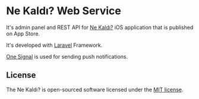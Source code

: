 # Ne Kaldı? Web Service
It's admin panel and REST API for [Ne Kaldı?](https://itunes.apple.com/tr/app/ne-kald%C4%B1-ygs-lys-kpss-s%C4%B1nav%C4%B1na-ne-kadar-var/id1143832546) iOS application that is published on App Store.

It's developed with [Laravel](http://www.laravel.com) Framework.

[One Signal](http://www.onesignal.com) is used for sending push notifications.

## License
The Ne Kaldı? is open-sourced software licensed under the [MIT license](http://opensource.org/licenses/MIT).
